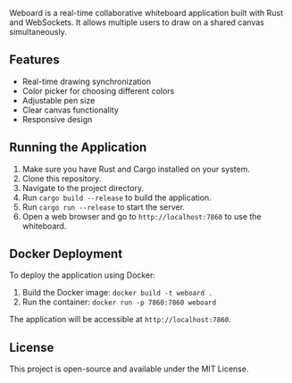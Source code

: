 Weboard is a real-time collaborative whiteboard application built with Rust and WebSockets. It allows multiple users to draw on a shared canvas simultaneously.

## Features

- Real-time drawing synchronization
- Color picker for choosing different colors
- Adjustable pen size
- Clear canvas functionality
- Responsive design

## Running the Application

1. Make sure you have Rust and Cargo installed on your system.
2. Clone this repository.
3. Navigate to the project directory.
4. Run `cargo build --release` to build the application.
5. Run `cargo run --release` to start the server.
6. Open a web browser and go to `http://localhost:7860` to use the whiteboard.

## Docker Deployment

To deploy the application using Docker:

1. Build the Docker image: `docker build -t weboard .`
2. Run the container: `docker run -p 7860:7860 weboard`

The application will be accessible at `http://localhost:7860`.

## License

This project is open-source and available under the MIT License.

